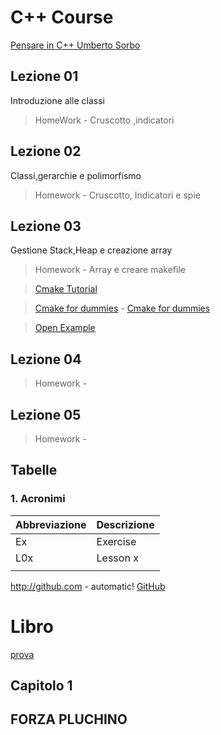 # C++ Course
[Pensare in C++ Umberto Sorbo](http://www.umbertosorbo.it/pensare-in-c/)

## Lezione 01
Introduzione alle classi
> HomeWork - Cruscotto ,indicatori

## Lezione 02
Classi,gerarchie e polimorfismo
> Homework - Cruscotto, Indicatori e spie

## Lezione 03
Gestione Stack,Heap e creazione array
> Homework - Array e creare makefile

> [Cmake Tutorial](https://www.youtube.com/watch?v=wl2Srog-j7I) 

> [Cmake for dummies](https://www.youtube.com/watch?v=7W4Q-XLnMaA) - [Cmake for dummies](https://github.com/PeterMitrano/CMake_for_Dummies_code)

> [Open Example](https://open.cdash.org/user.php)
## Lezione 04

> Homework - 

## Lezione 05

> Homework - 
## Tabelle
 ### 1. Acronimi

|Abbreviazione | Descrizione |
|---|---|
| Ex  | Exercise  |
| L0x  | Lesson x  | 
|   |   |


http://github.com - automatic!
[GitHub](http://github.com)


# Libro
[prova](http://www.umbertosorbo.it/pensare-in-c/)

## Capitolo 1

## FORZA PLUCHINO


